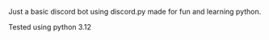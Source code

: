 Just a basic discord bot using discord.py made for fun and learning python.

Tested using python 3.12